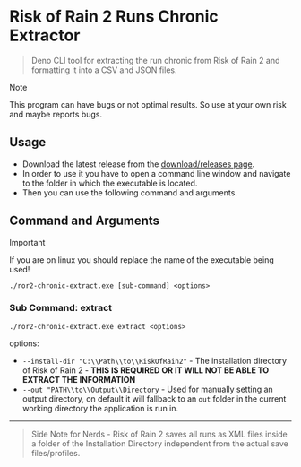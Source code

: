 # Risk of Rain 2 Runs Chronic Extractor
> Deno CLI tool for extracting the run chronic from Risk of Rain 2 and formatting it into a CSV and JSON files.

> [!NOTE]
> This program can have bugs or not optimal results. So use at your own risk and maybe reports bugs.

## Usage

- Download the latest release from the [download/releases page](https://github.com/MrMysterius/ror2-chronic-extract/releases).
- In order to use it you have to open a command line window and navigate to the folder in which the executable is located.
- Then you can use the following command and arguments.

## Command and Arguments

> [!IMPORTANT]
> If you are on linux you should replace the name of the executable being used!

```shell
./ror2-chronic-extract.exe [sub-command] <options>
```

### Sub Command: extract

```shell
./ror2-chronic-extract.exe extract <options>
```

options:
  - `--install-dir "C:\\Path\\to\\RiskOfRain2"` - The installation directory of Risk of Rain 2 - **THIS IS REQUIRED OR IT WILL NOT BE ABLE TO EXTRACT THE INFORMATION**
  - `--out "PATH\\to\\Output\\Directory` - Used for manually setting an output directory, on default it will fallback to an `out` folder in the current working directory the application is run in.

---

> Side Note for Nerds - Risk of Rain 2 saves all runs as XML files inside a folder of the Installation Directory independent from the actual save files/profiles.
